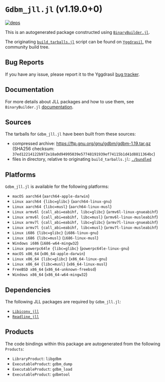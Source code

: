 # `Gdbm_jll.jl` (v1.19.0+0)

[![deps](https://juliahub.com/docs/Gdbm_jll/deps.svg)](https://juliahub.com/ui/Packages/Gdbm_jll/uSEWm?page=2)

This is an autogenerated package constructed using [`BinaryBuilder.jl`](https://github.com/JuliaPackaging/BinaryBuilder.jl).

The originating [`build_tarballs.jl`](https://github.com/JuliaPackaging/Yggdrasil/blob/0ac49b2df4b4c9d64dd8c41f44a5c2f2a311e1e1/G/Gdbm/build_tarballs.jl) script can be found on [`Yggdrasil`](https://github.com/JuliaPackaging/Yggdrasil/), the community build tree.

## Bug Reports

If you have any issue, please report it to the Yggdrasil [bug tracker](https://github.com/JuliaPackaging/Yggdrasil/issues).

## Documentation

For more details about JLL packages and how to use them, see `BinaryBuilder.jl` [documentation](https://docs.binarybuilder.org/stable/jll/).

## Sources

The tarballs for `Gdbm_jll.jl` have been built from these sources:

* compressed archive: https://ftp.gnu.org/gnu/gdbm/gdbm-1.19.tar.gz (SHA256 checksum: `37ed12214122b972e18a0d94995039e57748191939ef74115b1d41d8811364bc`)
* files in directory, relative to originating `build_tarballs.jl`: [`./bundled`](https://github.com/JuliaPackaging/Yggdrasil/tree/0ac49b2df4b4c9d64dd8c41f44a5c2f2a311e1e1/G/Gdbm/bundled)

## Platforms

`Gdbm_jll.jl` is available for the following platforms:

* `macOS aarch64` (`aarch64-apple-darwin`)
* `Linux aarch64 {libc=glibc}` (`aarch64-linux-gnu`)
* `Linux aarch64 {libc=musl}` (`aarch64-linux-musl`)
* `Linux armv6l {call_abi=eabihf, libc=glibc}` (`armv6l-linux-gnueabihf`)
* `Linux armv6l {call_abi=eabihf, libc=musl}` (`armv6l-linux-musleabihf`)
* `Linux armv7l {call_abi=eabihf, libc=glibc}` (`armv7l-linux-gnueabihf`)
* `Linux armv7l {call_abi=eabihf, libc=musl}` (`armv7l-linux-musleabihf`)
* `Linux i686 {libc=glibc}` (`i686-linux-gnu`)
* `Linux i686 {libc=musl}` (`i686-linux-musl`)
* `Windows i686` (`i686-w64-mingw32`)
* `Linux powerpc64le {libc=glibc}` (`powerpc64le-linux-gnu`)
* `macOS x86_64` (`x86_64-apple-darwin`)
* `Linux x86_64 {libc=glibc}` (`x86_64-linux-gnu`)
* `Linux x86_64 {libc=musl}` (`x86_64-linux-musl`)
* `FreeBSD x86_64` (`x86_64-unknown-freebsd`)
* `Windows x86_64` (`x86_64-w64-mingw32`)

## Dependencies

The following JLL packages are required by `Gdbm_jll.jl`:

* [`Libiconv_jll`](https://github.com/JuliaBinaryWrappers/Libiconv_jll.jl)
* [`Readline_jll`](https://github.com/JuliaBinaryWrappers/Readline_jll.jl)

## Products

The code bindings within this package are autogenerated from the following `Products`:

* `LibraryProduct`: `libgdbm`
* `ExecutableProduct`: `gdbm_dump`
* `ExecutableProduct`: `gdbm_load`
* `ExecutableProduct`: `gdbmtool`
